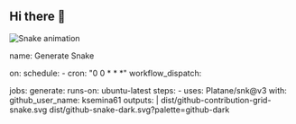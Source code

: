## Hi there 👋


![Snake animation](https://raw.githubusercontent.com/ksemina61/snk/output/github-contribution-grid-snake.svg)

name: Generate Snake

on:
  schedule:
    - cron: "0 0 * * *" 
  workflow_dispatch:  

jobs:
  generate:
    runs-on: ubuntu-latest
    steps:
      - uses: Platane/snk@v3
        with:
          github_user_name: ksemina61 
          outputs: |
            dist/github-contribution-grid-snake.svg
            dist/github-snake-dark.svg?palette=github-dark
<!--
**ksemina61/ksemina61** is a ✨ _special_ ✨ repository because its `README.md` (this file) appears on your GitHub profile.

Here are some ideas to get you started:

- 🔭 I’m currently working on ...
- 🌱 I’m currently learning ...
- 👯 I’m looking to collaborate on ...
- 🤔 I’m looking for help with ...
- 💬 Ask me about ...
- 📫 How to reach me: ...
- 😄 Pronouns: ...
- ⚡ Fun fact: ...
-->
